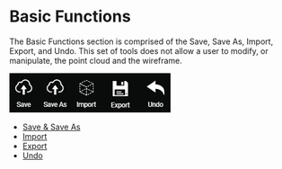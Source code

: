 # Basic Functions

The Basic Functions section is comprised of the Save, Save As, Import, Export, and Undo. This set of tools does not allow a user to modify, or manipulate, the point cloud and the wireframe.

![](../.gitbook/assets/basic-funtions.png)

* [Save & Save As](save-as.md)
* [Import](import.md)
* [Export](export.md)
* [Undo](undo.md)

